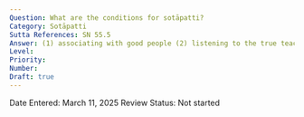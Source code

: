 ```yaml
---
Question: What are the conditions for sotāpatti?
Category: Sotāpatti
Sutta References: SN 55.5
Answer: (1) associating with good people (2) listening to the true teaching (3) proper attention (4) practicing in line with the teaching 
Level: 
Priority: 
Number: 
Draft: true
---
```


Date Entered: March 11, 2025
Review Status: Not started